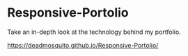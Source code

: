 # Responsive-Portolio

Take an in-depth look at the technology behind my portfolio.

https://deadmosquito.github.io/Responsive-Portolio/
